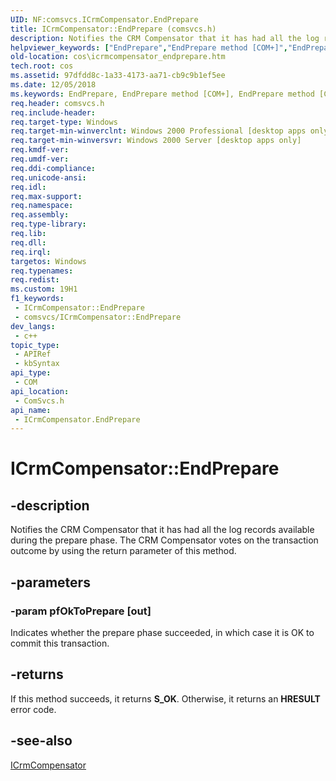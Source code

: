 ```yaml
---
UID: NF:comsvcs.ICrmCompensator.EndPrepare
title: ICrmCompensator::EndPrepare (comsvcs.h)
description: Notifies the CRM Compensator that it has had all the log records available during the prepare phase.
helpviewer_keywords: ["EndPrepare","EndPrepare method [COM+]","EndPrepare method [COM+]","ICrmCompensator interface","ICrmCompensator interface [COM+]","EndPrepare method","ICrmCompensator.EndPrepare","ICrmCompensator::EndPrepare","_dtc_ICrmCompensator_EndPrepare","comsvcs/ICrmCompensator::EndPrepare","cos.icrmcompensator_endprepare"]
old-location: cos\icrmcompensator_endprepare.htm
tech.root: cos
ms.assetid: 97dfdd8c-1a33-4173-aa71-cb9c9b1ef5ee
ms.date: 12/05/2018
ms.keywords: EndPrepare, EndPrepare method [COM+], EndPrepare method [COM+],ICrmCompensator interface, ICrmCompensator interface [COM+],EndPrepare method, ICrmCompensator.EndPrepare, ICrmCompensator::EndPrepare, _dtc_ICrmCompensator_EndPrepare, comsvcs/ICrmCompensator::EndPrepare, cos.icrmcompensator_endprepare
req.header: comsvcs.h
req.include-header: 
req.target-type: Windows
req.target-min-winverclnt: Windows 2000 Professional [desktop apps only]
req.target-min-winversvr: Windows 2000 Server [desktop apps only]
req.kmdf-ver: 
req.umdf-ver: 
req.ddi-compliance: 
req.unicode-ansi: 
req.idl: 
req.max-support: 
req.namespace: 
req.assembly: 
req.type-library: 
req.lib: 
req.dll: 
req.irql: 
targetos: Windows
req.typenames: 
req.redist: 
ms.custom: 19H1
f1_keywords:
 - ICrmCompensator::EndPrepare
 - comsvcs/ICrmCompensator::EndPrepare
dev_langs:
 - c++
topic_type:
 - APIRef
 - kbSyntax
api_type:
 - COM
api_location:
 - ComSvcs.h
api_name:
 - ICrmCompensator.EndPrepare
---
```


# ICrmCompensator::EndPrepare


## -description

Notifies the CRM Compensator that it has had all the log records available during the prepare phase. The CRM Compensator votes on the transaction outcome by using the return parameter of this method.

## -parameters

### -param pfOkToPrepare [out]

Indicates whether the prepare phase succeeded, in which case it is OK to commit this transaction.

## -returns

If this method succeeds, it returns <b xmlns:loc="http://microsoft.com/wdcml/l10n">S_OK</b>. Otherwise, it returns an <b xmlns:loc="http://microsoft.com/wdcml/l10n">HRESULT</b> error code.

## -see-also

<a href="https://docs.microsoft.com/windows/desktop/api/comsvcs/nn-comsvcs-icrmcompensator">ICrmCompensator</a>

